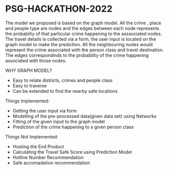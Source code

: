 # PSG-HACKATHON-2022

The model we proposed is based on the graph model. All the crime , place and people type are nodes and the edges between each node represents the probabilty of that particular crime happening to the asssociated nodes.
The travel details is collected via a form, the user input is located on the graph model to make the prediction.
All the neighbouring nodes would represent the crime associated with the person class and travel destination.
The edges correspondinds to the probability of the crime happening associated with those nodes.

WHY GRAPH MODEL?
* Easy to relate districts, crimes and people class
* Easy to traverse
* Can be extended to find the nearby safe locations

Things Implemented:
* Getting the user input via form
* Modelling of the pre-processed data(given data set) using Networkx
* Fitting of the given input to the graph model
* Prediction of the crime happening to a given person class

Things Not Implemented:
* Hosting the End Product
* Calculating the Travel Safe Score using Prediction Model
* Hotline Number Recommendation
* Safe accomadation recommendation
